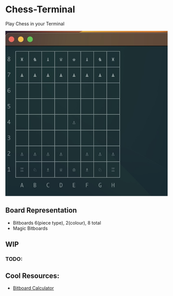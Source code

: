# Chess-Terminal
Play Chess in your Terminal

![Picture of chess board in termian](images/terminal.jpg)

## Board Representation
- Bitboards 6(piece type), 2(colour), 8 total
- Magic Bitboards

## WIP
### TODO:

## Cool Resources:
- [Bitboard Calculator](https://gekomad.github.io/Cinnamon/BitboardCalculator/)